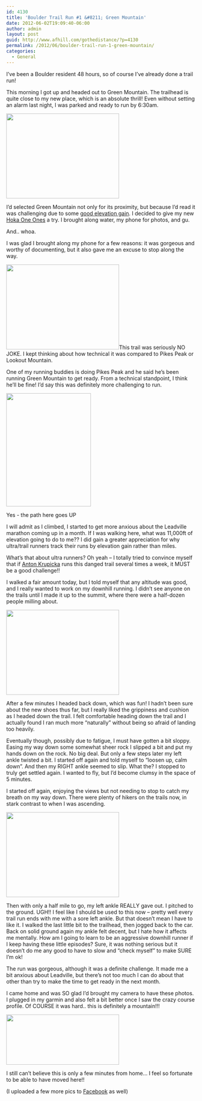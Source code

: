 ```yaml
---
id: 4130
title: 'Boulder Trail Run #1 &#8211; Green Mountain'
date: 2012-06-02T19:09:40-06:00
author: admin
layout: post
guid: http://www.afhill.com/gothedistance/?p=4130
permalink: /2012/06/boulder-trail-run-1-green-mountain/
categories:
  - General
---
```

I&#8217;ve been a Boulder resident 48 hours, so of course I&#8217;ve already done a trail run!

This morning I got up and headed out to Green Mountain. The trailhead is quite close to my new place, which is an absolute thrill! Even without setting an alarm last night, I was parked and ready to run by 6:30am.

[<img src="http://www.afhill.com/gothedistance/wp-content/uploads/2012/06/477875_10150856446365079_594212595_o-300x225.jpg" alt="" title="Boulder Trail Sign" width="300" height="225" class="alignnone size-medium wp-image-4132" />](http://www.afhill.com/gothedistance/wp-content/uploads/2012/06/477875_10150856446365079_594212595_o.jpeg)

I&#8217;d selected Green Mountain not only for its proximity, but because I&#8217;d read it was challenging due to some [good elevation gain](http://www.runcolo.com/content/running-green-mountain-boulder-285/). I decided to give my new [Hoka One Ones](http://hokaoneone-na.com/stinson-detail-women.html) a try. I brought along water, my phone for photos, and gu. 

And.. whoa. 

I was glad I brought along my phone for a few reasons: it was gorgeous and worthy of documenting, but it also gave me an excuse to stop along the way. 

[<img src="http://www.afhill.com/gothedistance/wp-content/uploads/2012/06/461786_10150856441770079_731925078_9952160_796742019_o-300x225.jpg" alt="" title="Green Mountain Trail" width="300" height="225" class="alignleft size-medium wp-image-4135" />](http://www.afhill.com/gothedistance/wp-content/uploads/2012/06/461786_10150856441770079_731925078_9952160_796742019_o.jpeg)This trail was seriously NO JOKE. I kept thinking about how technical it was compared to Pikes Peak or Lookout Mountain. 

One of my running buddies is doing Pikes Peak and he said he&#8217;s been running Green Mountain to get ready. From a technical standpoint, I think he&#8217;ll be fine! I&#8217;d say this was definitely more challenging to run.

<div id="attachment_4137" style="width: 235px" class="wp-caption alignleft">
  <a href="http://www.afhill.com/gothedistance/wp-content/uploads/2012/06/464063_10150856442220079_927792835_o.jpeg"><img aria-describedby="caption-attachment-4137" src="http://www.afhill.com/gothedistance/wp-content/uploads/2012/06/464063_10150856442220079_927792835_o-225x300.jpg" alt="" title="path" width="225" height="300" class="size-medium wp-image-4137" /></a>
  
  <p id="caption-attachment-4137" class="wp-caption-text">
    Yes - the path here goes UP
  </p>
</div>

I will admit as I climbed, I started to get more anxious about the Leadville marathon coming up in a month. If I was walking here, what was 11,000ft of elevation going to do to me?? I did gain a greater appreciation for why ultra/trail runners track their runs by elevation gain rather than miles. 

What&#8217;s that about ultra runners? Oh yeah &#8211; I totally tried to convince myself that if [Anton Krupicka](http://antonkrupicka.blogspot.com/) runs this danged trail several times a week, it MUST be a good challenge!! 

I walked a fair amount today, but I told myself that any altitude was good, and I really wanted to work on my downhill running. I didn&#8217;t see anyone on the trails until I made it up to the summit, where there were a half-dozen people milling about. 

[<img src="http://www.afhill.com/gothedistance/wp-content/uploads/2012/06/460714_10150856445910079_731925078_9952194_1326379146_o-300x225.jpg" alt="" title="Green Mountain Summit" width="300" height="225" class="alignright size-medium wp-image-4138" />](http://www.afhill.com/gothedistance/wp-content/uploads/2012/06/460714_10150856445910079_731925078_9952194_1326379146_o.jpeg)

After a few minutes I headed back down, which was fun! I hadn&#8217;t been sure about the new shoes thus far, but I really liked the grippiness and cushion as I headed down the trail. I felt comfortable heading down the trail and I actually found I ran much more &#8220;naturally&#8221; without being so afraid of landing too heavily. 

Eventually though, possibly due to fatigue, I must have gotten a bit sloppy. Easing my way down some somewhat sheer rock I slipped a bit and put my hands down on the rock. No big deal. But only a few steps later my left ankle twisted a bit. I started off again and told myself to &#8220;loosen up, calm down&#8221;. And then my RIGHT ankle seemed to slip. What the? I stopped to truly get settled again. I wanted to fly, but I&#8217;d become clumsy in the space of 5 minutes. 

I started off again, enjoying the views but not needing to stop to catch my breath on my way down. There were plenty of hikers on the trails now, in stark contrast to when I was ascending. 

[<img src="http://www.afhill.com/gothedistance/wp-content/uploads/2012/06/410875_10150856444515079_1439964872_o-300x225.jpg" alt="" title="green mountain view" width="300" height="225" class="alignnone size-medium wp-image-4139" />](http://www.afhill.com/gothedistance/wp-content/uploads/2012/06/410875_10150856444515079_1439964872_o.jpeg)

Then with only a half mile to go, my left ankle REALLY gave out. I pitched to the ground. UGH!! I feel like I should be used to this now &#8211; pretty well every trail run ends with me with a sore left ankle. But that doesn&#8217;t mean I have to like it. I walked the last little bit to the trailhead, then jogged back to the car. Back on solid ground again my ankle felt decent, but I hate how it affects me mentally. How am I going to learn to be an aggressive downhill runner if I keep having these little episodes? Sure, it was nothing serious but it doesn&#8217;t do me any good to have to slow and &#8220;check myself&#8221; to make SURE I&#8217;m ok! 

The run was gorgeous, although it was a definite challenge. It made me a bit anxious about Leadville, but there&#8217;s not too much I can do about that other than try to make the time to get ready in the next month. 

I came home and was SO glad I&#8217;d brought my camera to have these photos. I plugged in my garmin and also felt a bit better once I saw the crazy course profile. Of COURSE it was hard.. this is definitely a mountain!!!

[<img src="http://www.afhill.com/gothedistance/wp-content/uploads/2012/06/564179_10150856448610079_1435583156_n-300x133.jpg" alt="" title="564179_10150856448610079_1435583156_n" width="300" height="133" class="alignnone size-medium wp-image-4140" />](http://www.afhill.com/gothedistance/wp-content/uploads/2012/06/564179_10150856448610079_1435583156_n.jpeg)

I still can&#8217;t believe this is only a few minutes from home&#8230; I feel so fortunate to be able to have moved here!!

(I uploaded a few more pics to [Facebook](https://www.facebook.com/media/set/?set=a.10150856441105079.394348.731925078&type=3&l=8cd6c72066) as well)